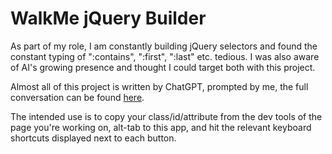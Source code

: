 # WalkMe jQuery Builder

As part of my role, I am constantly building jQuery selectors and found the constant typing of ":contains", ":first", ":last" etc. tedious. I was also aware of AI's growing presence and thought I could target both with this project.

Almost all of this project is written by ChatGPT, prompted by me, the full conversation can be found [here](https://chat.openai.com/share/6e23d6a0-404c-4250-837e-c9a2fb4abc21).

The intended use is to copy your class/id/attribute from the dev tools of the page you're working on, alt-tab to this app, and hit the relevant keyboard shortcuts displayed next to each button.
